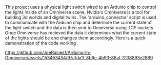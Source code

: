 This project uses a physical light switch wired to an Arduino chip to control the lights inside of an Omniverse scene, Nvidia's Omniverse is a tool for building 3d worlds and digital twins. 
The 'arduino_connector' script is used to communicate with the Arduino chip and determine the current state of the light switch and the data is then sent to Omniverse using TCP sockets.
Once Omniverse has recieved the data it determines what the current state of the lights should be and changes them accordingly. Here is a quick demonstration of the code working

https://github.com/JoeRaines1/Arduino-In-Omniverse/assets/153453434/97c1da1f-8b6c-4b93-88af-3138893e2689

